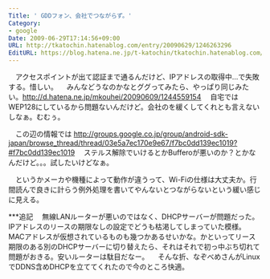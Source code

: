 ```yaml
---
Title: ' GDDフォン、会社でつながらず。'
Category:
- google
Date: 2009-06-29T17:14:56+09:00
URL: http://tkatochin.hatenablog.com/entry/20090629/1246263296
EditURL: https://blog.hatena.ne.jp/t-katochin/tkatochin.hatenablog.com/atom/entry/6653586347154754149
---
```


　アクセスポイントが出て認証まで通るんだけど、IPアドレスの取得中…で失敗する。惜しい。
　みんなどうなのかなとググってみたら、やっぱり同じみたい。http://d.hatena.ne.jp/mkouhei/20090609/1244559154
　自宅ではWEP128にしているから問題ないんだけど。会社のを緩くしてくれとも言えないしなぁ。むむぅ。

　この辺の情報では http://groups.google.co.jp/group/android-sdk-japan/browse_thread/thread/03e5a7ec170e9e67/f7bc0dd139ec1019?#f7bc0dd139ec1019
　ステルス解除でいけるとかBufferoが悪いのか？とかなんだけど。。。試したいけどなぁ。

　というかメーカや機種によって動作が違うって、Wi-Fiの仕様は大丈夫か。行間読んで良きに計らう例外処理を書いてやんないとつながらないという緩い感じに見える。

***追記
　無線LANルーターが悪いのではなく、DHCPサーバーが問題だった。IPアドレスのリースの期限なしの設定でどうも枯渇してしまっていた模様。MACアドレスが仮想されているものも幾つかあるせいかな。かといってリース期限のある別のDHCPサーバーに切り替えたら、それはそれで初っ中ぶち切れて問題がおきる。安いルーターは駄目だなー。
　そんな折、なぞべめさんがLinuxでDDNS含めDHCPを立ててくれたので今のところ快適。
